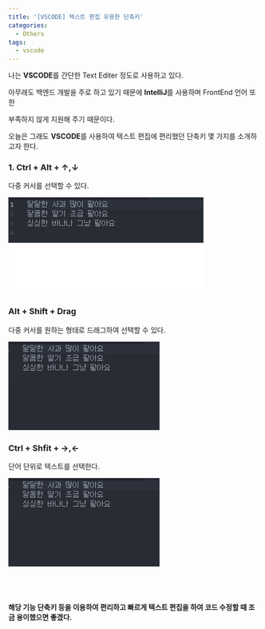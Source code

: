 ```yaml
---
title: '[VSCODE] 텍스트 편집 유용한 단축키'
categories:
  - Others
tags:
  - vscode
---
```


나는 **VSCODE**를 간단한 Text Editer 정도로 사용하고 있다.

아무래도 백엔드 개발을 주로 하고 있기 때문에 **IntelliJ**를 사용하며 FrontEnd 언어 또한

부족하지 않게 지원해 주기 때문이다.

오늘은 그래도 **VSCODE**를 사용하여 텍스트 편집에 편리했던 단축키 몇 가지를 소개하고자 한다.

### 1. Ctrl + Alt + ↑,↓

다중 커서를 선택할 수 있다.

![gif1](/assets/images/post/2021-03-12-vscode-favorite-key-gif1.gif)

### Alt + Shift + Drag

다중 커서를 원하는 형태로 드래그하여 선택할 수 있다.

![gif1](/assets/images/post/2021-03-12-vscode-favorite-key-gif2.gif)

### Ctrl + Shfit + →,←

단어 단위로 텍스트를 선택한다.

![gif1](/assets/images/post/2021-03-12-vscode-favorite-key-gif3.gif)

<br>
<br>

#### 해당 기능 단축키 등을 이용하여 편리하고 빠르게 텍스트 편집을 하여 코드 수정할 때 조금 용이했으면 좋겠다.
